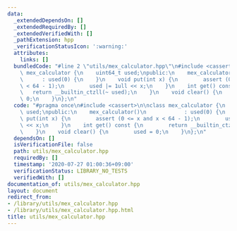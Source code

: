 ```yaml
---
data:
  _extendedDependsOn: []
  _extendedRequiredBy: []
  _extendedVerifiedWith: []
  _pathExtension: hpp
  _verificationStatusIcon: ':warning:'
  attributes:
    links: []
  bundledCode: "#line 2 \"utils/mex_calculator.hpp\"\n#include <cassert>\n\nclass\
    \ mex_calculator {\n    uint64_t used;\npublic:\n    mex_calculator()\n      \
    \      : used(0) {\n    }\n    void put(int x) {\n        assert (0 <= x and x\
    \ < 64 - 1);\n        used |= 1ull << x;\n    }\n    int get() const {\n     \
    \   return __builtin_ctzll(~ used);\n    }\n    void clear() {\n        used =\
    \ 0;\n    }\n};\n"
  code: "#pragma once\n#include <cassert>\n\nclass mex_calculator {\n    uint64_t\
    \ used;\npublic:\n    mex_calculator()\n            : used(0) {\n    }\n    void\
    \ put(int x) {\n        assert (0 <= x and x < 64 - 1);\n        used |= 1ull\
    \ << x;\n    }\n    int get() const {\n        return __builtin_ctzll(~ used);\n\
    \    }\n    void clear() {\n        used = 0;\n    }\n};\n"
  dependsOn: []
  isVerificationFile: false
  path: utils/mex_calculator.hpp
  requiredBy: []
  timestamp: '2020-07-27 01:00:36+09:00'
  verificationStatus: LIBRARY_NO_TESTS
  verifiedWith: []
documentation_of: utils/mex_calculator.hpp
layout: document
redirect_from:
- /library/utils/mex_calculator.hpp
- /library/utils/mex_calculator.hpp.html
title: utils/mex_calculator.hpp
---
```

